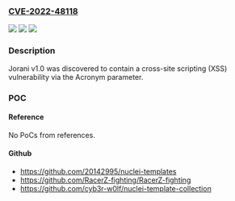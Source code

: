 ### [CVE-2022-48118](https://cve.mitre.org/cgi-bin/cvename.cgi?name=CVE-2022-48118)
![](https://img.shields.io/static/v1?label=Product&message=n%2Fa&color=blue)
![](https://img.shields.io/static/v1?label=Version&message=n%2Fa&color=blue)
![](https://img.shields.io/static/v1?label=Vulnerability&message=n%2Fa&color=brighgreen)

### Description

Jorani v1.0 was discovered to contain a cross-site scripting (XSS) vulnerability via the Acronym parameter.

### POC

#### Reference
No PoCs from references.

#### Github
- https://github.com/20142995/nuclei-templates
- https://github.com/RacerZ-fighting/RacerZ-fighting
- https://github.com/cyb3r-w0lf/nuclei-template-collection

